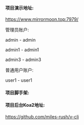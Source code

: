 #### 项目演示地址:

https://www.mirrormoon.top:7979/

管理员账户:

admin - admin

admin1 - admin1

admin3 - admin3

普通用户账户:

user1 - user1

#### 项目脚手架:

#### 项目后台Koa2地址:
https://github.com/miles-rush/v-cli
